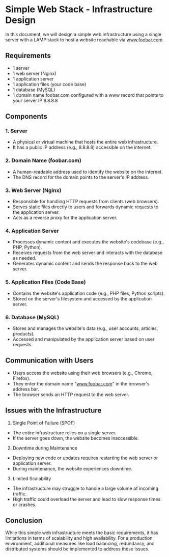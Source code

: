 # Simple Web Stack - Infrastructure Design

In this document, we will design a simple web infrastructure using a single server with a LAMP stack to host a website reachable via www.foobar.com.

## Requirements

- 1 server
- 1 web server (Nginx)
- 1 application server
- 1 application files (your code base)
- 1 database (MySQL)
- 1 domain name foobar.com configured with a www record that points to your server IP 8.8.8.8

## Components

### 1. Server

- A physical or virtual machine that hosts the entire web infrastructure.
- It has a public IP address (e.g., 8.8.8.8) accessible on the internet.

### 2. Domain Name (foobar.com)

- A human-readable address used to identify the website on the internet.
- The DNS record for the domain points to the server's IP address.

### 3. Web Server (Nginx)

- Responsible for handling HTTP requests from clients (web browsers).
- Serves static files directly to users and forwards dynamic requests to the application server.
- Acts as a reverse proxy for the application server.

### 4. Application Server

- Processes dynamic content and executes the website's codebase (e.g., PHP, Python).
- Receives requests from the web server and interacts with the database as needed.
- Generates dynamic content and sends the response back to the web server.

### 5. Application Files (Code Base)

- Contains the website's application code (e.g., PHP files, Python scripts).
- Stored on the server's filesystem and accessed by the application server.

### 6. Database (MySQL)

- Stores and manages the website's data (e.g., user accounts, articles, products).
- Accessed and manipulated by the application server based on user requests.

## Communication with Users

- Users access the website using their web browsers (e.g., Chrome, Firefox).
- They enter the domain name "www.foobar.com" in the browser's address bar.
- The browser sends an HTTP request to the web server.

## Issues with the Infrastructure

1. Single Point of Failure (SPOF)

- The entire infrastructure relies on a single server.
- If the server goes down, the website becomes inaccessible.

2. Downtime during Maintenance

- Deploying new code or updates requires restarting the web server or application server.
- During maintenance, the website experiences downtime.

3. Limited Scalability

- The infrastructure may struggle to handle a large volume of incoming traffic.
- High traffic could overload the server and lead to slow response times or crashes.

## Conclusion

While this simple web infrastructure meets the basic requirements, it has limitations in terms of scalability and high availability. For a production environment, additional measures like load balancing, redundancy, and distributed systems should be implemented to address these issues.

